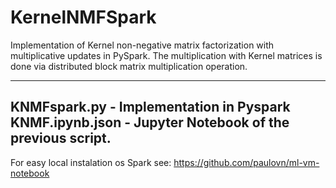 # KernelNMFSpark

Implementation of Kernel non-negative matrix factorization with multiplicative updates in PySpark. 
The multiplication with Kernel matrices is done via distributed block matrix multiplication operation. 


-----------------------------------------------------------
KNMFspark.py - Implementation in Pyspark
KNMF.ipynb.json - Jupyter Notebook of the previous script. 
-----------------------------------------------------------

For easy local instalation os Spark see:  https://github.com/paulovn/ml-vm-notebook

